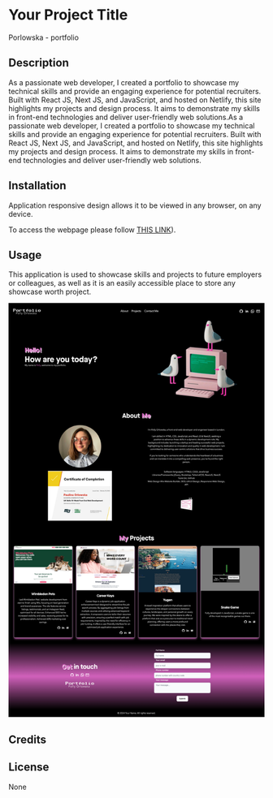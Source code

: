 # Your Project Title
Porlowska - portfolio
## Description 

As a passionate web developer, I created a portfolio to showcase my technical skills and provide an engaging experience for potential recruiters. Built with React JS, Next JS, and JavaScript, and hosted on Netlify, this site highlights my projects and design process. It aims to demonstrate my skills in front-end technologies and deliver user-friendly web solutions.As a passionate web developer, I created a portfolio to showcase my technical skills and provide an engaging experience for potential recruiters. Built with React JS, Next JS, and JavaScript, and hosted on Netlify, this site highlights my projects and design process. It aims to demonstrate my skills in front-end technologies and deliver user-friendly web solutions.

## Installation

Application responsive design allows it to be viewed in any browser, on any device.

To access the webpage please follow [THIS LINK](https://porlowska.netlify.app/)).


## Usage 

This application is used to showcase skills and projects to future employers or colleagues, as well as it is an easily accessible place to store any showcase worth project. 

![Website overview](public/pic/portfolio-scr.png)


## Credits

## License
None
